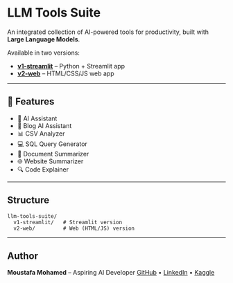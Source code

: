 # LLM Tools Suite

An integrated collection of AI-powered tools for productivity, built with **Large Language Models**.

Available in two versions:

* **[v1-streamlit](./v1-streamlit/)** – Python + Streamlit app
* **[v2-web](./v2-web/)** – HTML/CSS/JS web app

---

## 🚀 Features

* 🧠 AI Assistant
* 📝 Blog AI Assistant
* 📊 CSV Analyzer
* 💻 SQL Query Generator
* 📄 Document Summarizer
* 🌐 Website Summarizer
* 🔍 Code Explainer

---

## Structure

```
llm-tools-suite/
  v1-streamlit/   # Streamlit version
  v2-web/         # Web (HTML/JS) version
```

---

## Author

**Moustafa Mohamed** – Aspiring AI Developer
[GitHub](https://github.com/MoustafaMohamed01) • [LinkedIn](https://linkedin.com/in/moustafamohamed01) • [Kaggle](https://kaggle.com/moustafamohamed01)
